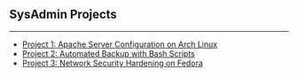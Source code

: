 ## SysAdmin Projects
______________________________________________________________________________________________________________________________________________________________________________   
   - [Project 1: Apache Server Configuration on Arch Linux](https://github.com/ndraia/Portfolio/blob/main/SysAdmin/Project1-ApacheServerConfig/README.md)
   - [Project 2: Automated Backup with Bash Scripts]()
   - [Project 3: Network Security Hardening on Fedora]()
